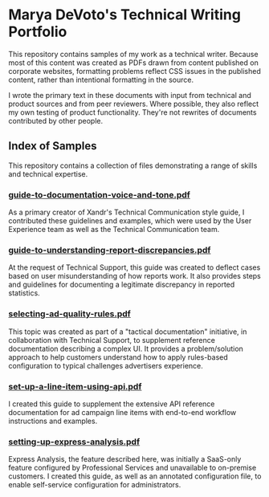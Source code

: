 # Marya DeVoto's Technical Writing Portfolio

This repository contains samples of my work as a technical writer. Because most of this content was created as PDFs drawn from content published on corporate websites, formatting problems reflect CSS issues in the published content, rather than intentional formatting in the source. 

I wrote the primary text in these documents with input from technical and product sources and from peer reviewers. Where possible, they also reflect my own testing of product functionality. They're not rewrites of documents contributed by other people. 

## Index of Samples

This repository contains a collection of files demonstrating a range of skills and technical expertise. 

### [guide-to-documentation-voice-and-tone.pdf](/guide-to-documentation-voice-and-tone.pdf)

As a primary creator of Xandr's Technical Communication style guide, I contributed these guidelines and examples, which were used by the User Experience team as well as the Technical Communication team.

### [guide-to-understanding-report-discrepancies.pdf](guide-to-understanding-report-discrepancies.pdf)

At the request of Technical Support, this guide was created to deflect cases based on user misunderstanding of how reports work. It also provides steps and guidelines for documenting a legitimate discrepancy in reported statistics.  

### [selecting-ad-quality-rules.pdf](selecting-ad-quality-rules.pdf)

This topic was created as part of a "tactical documentation" initiative, in collaboration with Technical Support, to supplement reference documentation describing a complex UI. It provides a problem/solution approach to help customers understand how to apply rules-based configuration to typical challenges advertisers experience.  

### [set-up-a-line-item-using-api.pdf](set-up-a-line-item-using-api.pdf)

I created this guide to supplement the extensive API reference documentation for ad campaign line items with end-to-end workflow instructions and examples. 

### [setting-up-express-analysis.pdf](setting-up-express-analysis.pdf)

Express Analysis, the feature described here, was initially a SaaS-only feature configured by Professional Services and unavailable to on-premise customers. I created this guide, as well as an annotated configuration file, to enable self-service configuration for administrators.  

